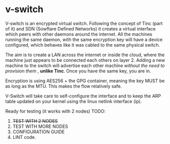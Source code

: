 #   v-switch

V-switch is an encrypted virtual switch. Following the concept of Tinc (part of it) and SDN (Sowftare Defined Networks) it creates a virtual interface
which peers with other daemons around the internet. All the machines running the same daemon, with the same encryption key
will have a device configured, which behaves like it was cabled to the same physical switch.  

The aim is to create a LAN across the internet or inside the cloud, where the machine just appears to be connected
each others on layer 2. Adding a new machine to the switch will advertise each other machine _without the need to provision them_ , **unlike Tinc**. Once you have the same key, you are in.

Encryption is using AES256 + the GPG container, meaning the key MUST be as long as the MTU. This makes the flow relatively safe.

V-Switch will take care to self-configure the interface and to keep the ARP table updated on your kernel using the linux netlink interface (ip).

Ready for testing (it works with 2 nodes) TODO:

1. ~~TEST WITH 2 NODES~~
1. TEST WITH MORE NODES
2. CONFIGURATION GUIDE
3. LINT code.

